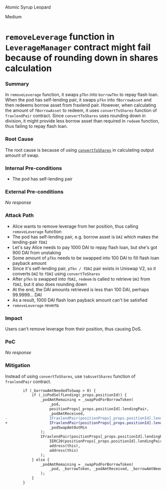 Atomic Syrup Leopard

Medium

# `removeLeverage`  function in `LeverageManager` contract might fail because of rounding down in shares calculation

### Summary

In `removeLeverage` function, it swaps `pTkn` into `borrowTkn` to repay flash loan. When the pod has self-lending pair, it swaps `pTkn` into `fBorrowAsset` and then redeems borrow asset from fraxlend pair. However, when calculating the amount of `fBorrowAsset` to redeem, it uses `convertToShares` function of `fraxlendPair` contract. Since `convertToShares` uses rounding down in division, it might provide less borrow asset than required in `redeem` function, thus failing to repay flash loan.

### Root Cause

The root cause is because of using [`convertToShares`](https://github.com/sherlock-audit/2025-01-peapods-finance/blob/d28eb19f4b39d3db7997477460f9f9c76839cb0c/contracts/contracts/lvf/LeverageManager.sol#L439) in calculating output amount of swap.

### Internal Pre-conditions

- The pod has self-lending pair

### External Pre-conditions

_No response_

### Attack Path

- Alice wants to remove leverage from her position, thus calling `removeLeverage` function
- The pod has self-lending pair, e.g. borrow asset is `DAI` which makes the lending-pair `fDAI`
- Let's say Alice needs to pay 1000 DAI to repay flash loan, but she's got 900 DAI from unstaking
- Some amount of `pTkn` needs to be swapped into 100 DAI to fill flash loan payback amount
- Since it's self-lending pair, `pTkn / fDAI` pair exists in Uniswap V2, so it converts `DAI` to `fDAI` using `convertToShares`
- After `pTkn` is swapped into `fDAI`, `redeem` is called to retrieve `DAI` from `fDAI`, but it also does rounding down
- At the end, the DAI amounts retrieved is less than 100 DAI, perhaps 99.9999... DAI
- As a result, 1000 DAI flash loan payback amount can't be satisfied
- `removeLeverage` reverts

### Impact

Users can't remove leverage from their position, thus causing DoS.

### PoC

_No response_

### Mitigation

Instead of using `convertToShares`, use `toAssetShares` function of `fraxlendPair` contract.

```diff
        if (_borrowAmtNeededToSwap > 0) {
            if (_isPodSelfLending(_props.positionId)) {
                _podAmtRemaining = _swapPodForBorrowToken(
                    _pod,
                    positionProps[_props.positionId].lendingPair,
                    _podAmtReceived,
-                   IFraxlendPair(positionProps[_props.positionId].lendingPair).convertToShares(_borrowAmtNeededToSwap),
+                   IFraxlendPair(positionProps[_props.positionId].lendingPair).toAssetShares(_borrowAmtNeededToSwap, true, true),
                    _podSwapAmtOutMin
                );
                IFraxlendPair(positionProps[_props.positionId].lendingPair).redeem(
                    IERC20(positionProps[_props.positionId].lendingPair).balanceOf(address(this)),
                    address(this),
                    address(this)
                );
            } else {
                _podAmtRemaining = _swapPodForBorrowToken(
                    _pod, _borrowToken, _podAmtReceived, _borrowAmtNeededToSwap, _podSwapAmtOutMin
                );
            }
        }
```
